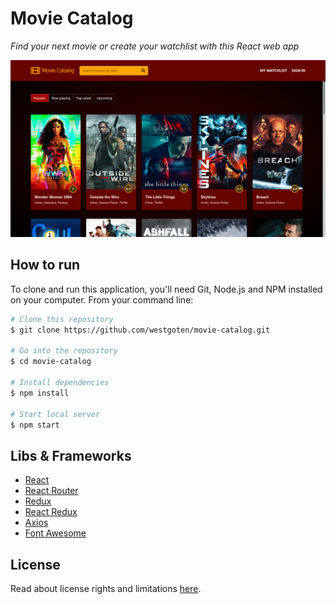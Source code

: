 # Movie Catalog

_Find your next movie or create your watchlist with this React web app_

<img src="./screenshots/homepage.png" width='1366' />

## How to run

To clone and run this application, you'll need Git, Node.js and NPM installed on your computer. From your command line:

```bash
# Clone this repository
$ git clone https://github.com/westgoten/movie-catalog.git

# Go into the repository
$ cd movie-catalog

# Install dependencies
$ npm install

# Start local server
$ npm start
```


## Libs & Frameworks

-   [React](https://reactjs.org/)
-   [React Router](https://reactrouter.com/)
-   [Redux](https://redux.js.org/)
-   [React Redux](https://react-redux.js.org/)
-   [Axios](https://github.com/axios/axios)
-   [Font Awesome](https://fontawesome.com/)

## License

Read about license rights and limitations [here](LICENSE).
